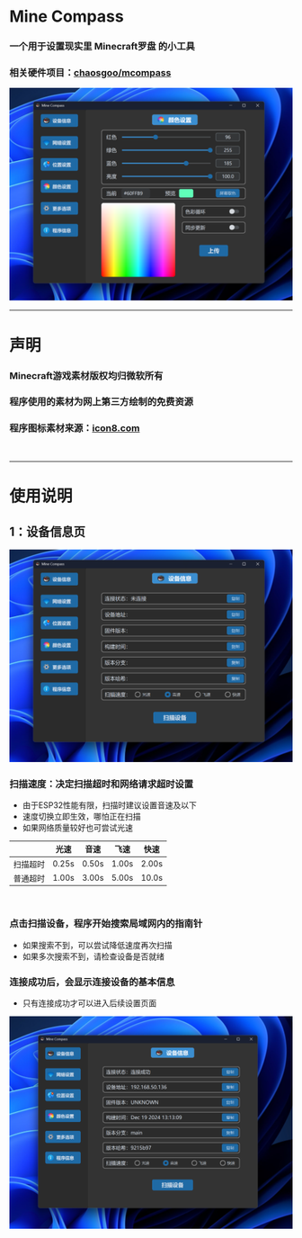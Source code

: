 # **Mine Compass**

### 一个用于设置现实里 Minecraft罗盘 的小工具

### 相关硬件项目：[chaosgoo/mcompass](https://github.com/chaosgoo/mcompass)

![项目主图](https://github.com/zzydd/MineCompass/blob/main/images/show-main.png?raw=true "项目主图")

---

# 声明

### Minecraft游戏素材版权均归微软所有

### 程序使用的素材为网上第三方绘制的免费资源

### 程序图标素材来源：[icon8.com](https://igoutu.cn/icons)

<br />

---

# 使用说明

## 1：设备信息页

![设备信息页](https://github.com/zzydd/MineCompass/blob/main/images/PageA-1.png?raw=true "设备信息页")

### 扫描速度：决定扫描超时和网络请求超时设置

* 由于ESP32性能有限，扫描时建议设置音速及以下
* 速度切换立即生效，哪怕正在扫描
* 如果网络质量较好也可尝试光速

|   |光速   |音速   |飞速   |快速   |
| :------------: | :------------: | :------------: | :------------: | :------------: |
|扫描超时   |0.25s   |0.50s   |1.00s   |2.00s   |
|普通超时   |1.00s   |3.00s   |5.00s   |10.0s   |

<br />

### 点击扫描设备，程序开始搜索局域网内的指南针

* 如果搜索不到，可以尝试降低速度再次扫描
* 如果多次搜索不到，请检查设备是否就绪

### 连接成功后，会显示连接设备的基本信息

* 只有连接成功才可以进入后续设置页面

![设备信息页-连接成功](https://github.com/zzydd/MineCompass/blob/main/images/PageA-3.png?raw=true "设备信息页-连接成功")
